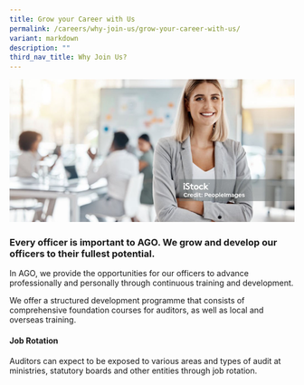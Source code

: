 ```yaml
---
title: Grow your Career with Us
permalink: /careers/why-join-us/grow-your-career-with-us/
variant: markdown
description: ""
third_nav_title: Why Join Us?
---
```

![](/images/banner_career_opportunities.png)

### Every officer is important to AGO. We grow and develop our officers to their fullest potential.

In AGO, we provide the opportunities for our officers to advance professionally and personally through continuous training and development.

We offer a structured development programme that consists of comprehensive foundation courses for auditors, as well as local and overseas training.

#### **Job Rotation** 
Auditors can expect to be exposed to various areas and types of audit at ministries, statutory boards and other entities through job rotation.